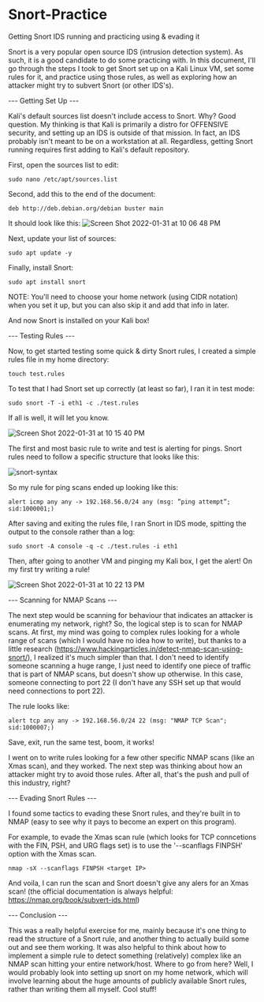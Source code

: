 # Snort-Practice
Getting Snort IDS running and practicing using &amp; evading it

Snort is a very popular open source IDS (intrusion detection system).  As such, it is a good candidate to do some practicing with. In this document, I'll go through the steps I took to get Snort set up on a Kali Linux VM, set some rules for it, and practice using those rules, as well as exploring how an attacker might try to subvert Snort (or other IDS's).

--- Getting Set Up ---

Kali's default sources list doesn't include access to Snort.  Why? Good question. My thinking is that Kali is primarily a distro for OFFENSIVE security, and setting up an IDS is outside of that mission.  In fact, an IDS probably isn't meant to be on a workstation at all.  Regardless, getting Snort running requires first adding to Kali's default repository.

First, open the sources list to edit:
```
sudo nano /etc/apt/sources.list
```

Second, add this to the end of the document:
```
deb http://deb.debian.org/debian buster main
```

It should look like this:
![Screen Shot 2022-01-31 at 10 06 48 PM](https://user-images.githubusercontent.com/91093176/151915644-c628e3d5-044a-4f4c-9d2a-c44ee2c886f7.png)

Next, update your list of sources:
```
sudo apt update -y
```

Finally, install Snort:
```
sudo apt install snort
```
NOTE: You'll need to choose your home network (using CIDR notation) when you set it up, but you can also skip it and add that info in later.

And now Snort is installed on your Kali box!


--- Testing Rules ---

Now, to get started testing some quick & dirty Snort rules, I created a simple rules file in my home directory:
```
touch test.rules
```

To test that I had Snort set up correctly (at least so far), I ran it in test mode:
```
sudo snort -T -i eth1 -c ./test.rules
```

If all is well, it will let you know.

![Screen Shot 2022-01-31 at 10 15 40 PM](https://user-images.githubusercontent.com/91093176/151916299-d09ff6c5-bfdd-41d5-99a3-7704c6fb279c.png)


The first and most basic rule to write and test is alerting for pings.  Snort rules need to follow a specific structure that looks like this:

![snort-syntax](https://user-images.githubusercontent.com/91093176/151916459-5948f0fb-edff-4856-9418-ce94ab4e1657.png)

So my rule for ping scans ended up looking like this:

```
alert icmp any any -> 192.168.56.0/24 any (msg: ”ping attempt”; sid:1000001;)
```

After saving and exiting the rules file, I ran Snort in IDS mode, spitting the output to the console rather than a log:

```
sudo snort -A console -q -c ./test.rules -i eth1
```

Then, after going to another VM and pinging my Kali box, I get the alert!  On my first try writing a rule! 

![Screen Shot 2022-01-31 at 10 22 13 PM](https://user-images.githubusercontent.com/91093176/151916857-384e683d-03f0-4765-933f-93f7a3ee3c34.png)

--- Scanning for NMAP Scans ---

The next step would be scanning for behaviour that indicates an attacker is enumerating my network, right?  So, the logical step is to scan for NMAP scans.  At first, my mind was going to complex rules looking for a whole range of scans (which I would have no idea how to write), but thanks to a little research (https://www.hackingarticles.in/detect-nmap-scan-using-snort/), I realized it's much simpler than that. I don't need to identify someone scanning a huge range, I just need to identify one piece of traffic that is part of NMAP scans, but doesn't show up otherwise.  In this case, someone connecting to port 22 (I don't have any SSH set up that would need connections to port 22).

The rule looks like:

```
alert tcp any any -> 192.168.56.0/24 22 (msg: "NMAP TCP Scan"; sid:1000007;)
```

Save, exit, run the same test, boom, it works!

I went on to write rules looking for a few other specific NMAP scans (like an Xmas scan), and they worked. The next step was thinking about how an attacker might try to avoid those rules. After all, that's the push and pull of this industry, right? 

--- Evading Snort Rules --- 

I found some tactics to evading these Snort rules, and they're built in to NMAP (easy to see why it pays to become an expert on this program).

For example, to evade the Xmas scan rule (which looks for TCP conncetions with the FIN, PSH, and URG flags set) is to use the '--scanflags FINPSH' option with the Xmas scan. 

```
nmap -sX --scanflags FINPSH <target IP>
```

And voila, I can run the scan and Snort doesn't give any alers for an Xmas scan! (the official documentation is always helpful: https://nmap.org/book/subvert-ids.html)


--- Conclusion ---

This was a really helpful exercise for me, mainly because it's one thing to read the structure of a Snort rule, and another thing to actually build some out and see them working.  It was also helpful to think about how to implement a simple rule to detect something (relatively) complex like an NMAP scan hitting your entire network/host.  Where to go from here?  Well, I would probably look into setting up snort on my home network, which will involve learning about the huge amounts of publicly available Snort rules, rather than writing them all myself.  Cool stuff!
